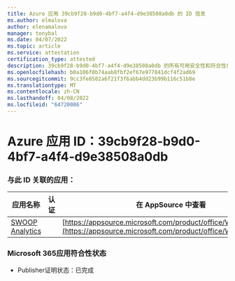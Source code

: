 ```yaml
---
title: Azure 应用 39cb9f28-b9d0-4bf7-a4f4-d9e38508a0db 的 ID 信息
ms.author: elmalova
author: elenamalova
manager: tonybal
ms.date: 04/07/2022
ms.topic: article
ms.service: attestation
certification_type: attested
description: 39cb9f28-b9d0-4bf7-a4f4-d9e38508a0db 的所有可用安全性和符合性信息。
ms.openlocfilehash: b0a106f0b74aab8fbf2ef67e977841dcf4f2ad69
ms.sourcegitcommit: 9cc3fe8502a6f21f3f6abb4dd23b99b116c51b8e
ms.translationtype: MT
ms.contentlocale: zh-CN
ms.lasthandoff: 04/08/2022
ms.locfileid: "64720086"
---
```

# <a name="azure-app-id-39cb9f28-b9d0-4bf7-a4f4-d9e38508a0db"></a>Azure 应用 ID：39cb9f28-b9d0-4bf7-a4f4-d9e38508a0db


### <a name="apps-associated-with-this-id"></a>与此 ID 关联的应用：
| **应用名称** | **认证** | **在 AppSource 中查看** |
|--------------|---------------|-----------------------|
| [SWOOP Analytics](../forward/WA200000877.md) |  | [https://appsource.microsoft.com/product/office/WA200000877](https://appsource.microsoft.com/product/office/WA200000877) |

### <a name="microsoft-365-app-compliance-status"></a>Microsoft 365应用符合性状态
- Publisher证明状态：已完成
